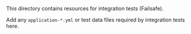 This directory contains resources for integration tests (Failsafe).

Add any `application-*.yml` or test data files required by integration tests here.

